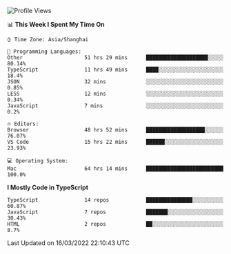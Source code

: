 <!--START_SECTION:waka-->
![Profile Views](http://img.shields.io/badge/Profile%20Views-0-blue)

📊 **This Week I Spent My Time On** 

```text
⌚︎ Time Zone: Asia/Shanghai

💬 Programming Languages: 
Other                    51 hrs 29 mins      ████████████████████░░░░░   80.14% 
TypeScript               11 hrs 49 mins      ████░░░░░░░░░░░░░░░░░░░░░   18.4% 
JSON                     32 mins             ░░░░░░░░░░░░░░░░░░░░░░░░░   0.85% 
LESS                     12 mins             ░░░░░░░░░░░░░░░░░░░░░░░░░   0.34% 
JavaScript               7 mins              ░░░░░░░░░░░░░░░░░░░░░░░░░   0.2%

🔥 Editors: 
Browser                  48 hrs 52 mins      ███████████████████░░░░░░   76.07% 
VS Code                  15 hrs 22 mins      ██████░░░░░░░░░░░░░░░░░░░   23.93%

💻 Operating System: 
Mac                      64 hrs 14 mins      █████████████████████████   100.0%

```

**I Mostly Code in TypeScript** 

```text
TypeScript               14 repos            ███████████████░░░░░░░░░░   60.87% 
JavaScript               7 repos             ███████░░░░░░░░░░░░░░░░░░   30.43% 
HTML                     2 repos             ██░░░░░░░░░░░░░░░░░░░░░░░   8.7%

```



 Last Updated on 16/03/2022 22:10:43 UTC
<!--END_SECTION:waka-->
